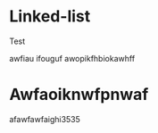 # Linked-list
Test





awfiau ifouguf
awopikfhbiokawhff



<h1>Awfaoiknwfpnwaf </h1>


<p1> afawfawfaighi3535 </p1>
